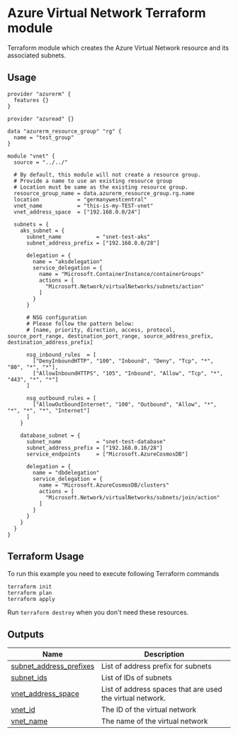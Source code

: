 # Azure Virtual Network Terraform module

Terraform module which creates the Azure Virtual Network resource and its associated subnets.

## Usage
```
provider "azurerm" {
  features {}
}

provider "azuread" {}

data "azurerm_resource_group" "rg" {
  name = "test_group"
}

module "vnet" {
  source = "../../"

  # By default, this module will not create a resource group. 
  # Provide a name to use an existing resource group
  # Location must be same as the existing resource group.
  resource_group_name = data.azurerm_resource_group.rg.name
  location            = "germanywestcentral"
  vnet_name           = "this-is-my-TEST-vnet"
  vnet_address_space  = ["192.168.0.0/24"]

  subnets = {
    aks_subnet = {
      subnet_name           = "snet-test-aks"
      subnet_address_prefix = ["192.168.0.0/28"]

      delegation = {
        name = "aksdelegation"
        service_delegation = {
          name = "Microsoft.ContainerInstance/containerGroups"
          actions = [
            "Microsoft.Network/virtualNetworks/subnets/action"
          ]
        }
      }

      # NSG configuration
      # Please follow the pattern below:
      # [name, priority, direction, access, protocol, source_port_range, destination_port_range, source_address_prefix, destination_address_prefix]

      nsg_inbound_rules  = [
        ["DenyInboundHTTP", "100", "Inbound", "Deny", "Tcp", "*", "80", "*", "*"],
        ["AllowInboundHTTPS", "105", "Inbound", "Allow", "Tcp", "*", "443", "*", "*"]
      ]
      
      nsg_outbound_rules = [
        ["AllowOutboundInternet", "100", "Outbound", "Allow", "*", "*", "*", "*", "Internet"]
      ]
    }

    database_subnet = {
      subnet_name           = "snet-test-database"
      subnet_address_prefix = ["192.168.0.16/28"]
      service_endpoints     = ["Microsoft.AzureCosmosDB"]

      delegation = {
        name = "dbdelegation"
        service_delegation = {
          name = "Microsoft.AzureCosmosDB/clusters"
          actions = [
            "Microsoft.Network/virtualNetworks/subnets/join/action"
          ]
        }
      }
    }
  }
}
```

## Terraform Usage

To run this example you need to execute following Terraform commands

```hcl
terraform init
terraform plan
terraform apply
```

Run `terraform destroy` when you don't need these resources.

## Outputs

| Name | Description |
|------|-------------|
| <a name="output_subnet_address_prefixes"></a> [subnet\_address\_prefixes](#output\_subnet\_address\_prefixes) | List of address prefix for subnets |
| <a name="output_subnet_ids"></a> [subnet\_ids](#output\_subnet\_ids) | List of IDs of subnets |
| <a name="output_vnet_address_space"></a> [vnet\_address\_space](#output\_vnet\_address\_space) | List of address spaces that are used the virtual network. |
| <a name="output_vnet_id"></a> [vnet\_id](#output\_vnet\_id) | The ID of the virtual network |
| <a name="output_vnet_name"></a> [vnet\_name](#output\_vnet\_name) | The name of the virtual network |
